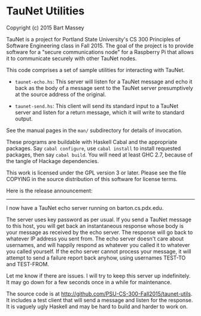 # TauNet Utilities
Copyright (c) 2015 Bart Massey

TauNet is a project for Portland State University's CS 300
Principles of Software Engineering class in Fall 2015.  The
goal of the project is to provide software for a "secure
communications node" for a Raspberry Pi that allows it to
communicate securely with other TauNet nodes.

This code comprises a set of sample utilities for
interacting with TauNet.

* `taunet-echo.hs`: This server will listen for a TauNet
  message and echo it back as the body of a message sent to
  the TauNet server presumptively at the source address of
  the original.

* `taunet-send.hs`: This client will send its standard input
  to a TauNet server and listen for a return message, which
  it will write to standard output.

See the manual pages in the `man/` subdirectory for details
of invocation.

These programs are buildable with Haskell Cabal and the
appropriate packages. Say `cabal configure`, use `cabal
install` to install requested packages, then say `cabal
build`. You will need at least GHC 2.7, because of the
tangle of Hackage dependencies.

This work is licensed under the GPL version 3 or later.
Please see the file COPYING in the source distribution of
this software for license terms.

Here is the release announcement:

---

I now have a TauNet echo server running on
barton.cs.pdx.edu.

The server uses key password as per usual. If you send a
TauNet message to this host, you will get back an
instantaneous response whose body is your message as
received by the echo server. The response will go back to
whatever IP address you sent from. The echo server doesn't
care about usernames, and will happily respond as whatever
you called it to whatever you called yourself. If the echo
server cannot process your message, it will attempt to send
a failure report back anyhow, using usernames TEST-TO and
TEST-FROM.

Let me know if there are issues. I will try to keep this
server up indefinitely. It may go down for a few seconds
once in a while for maintenance.

The source code is at
<http://github.com/PSU-CS-300-Fall2015/taunet-utils>. It
includes a test client that will send a message and listen
for the response. It is vaguely ugly Haskell and may be hard
to build and harder to work on.
